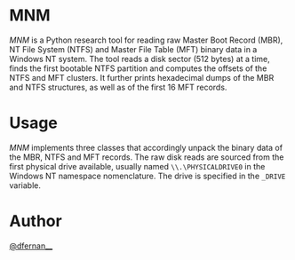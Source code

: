 # MNM

*MNM* is a Python research tool for reading raw Master Boot Record (MBR), NT File System (NTFS) and Master File Table (MFT) binary data in a Windows NT system. The tool reads a disk sector (512 bytes) at a time, finds the first bootable NTFS partition and computes the offsets of the NTFS and MFT clusters. It further prints hexadecimal dumps of the MBR and NTFS structures, as well as of the first 16 MFT records. 

# Usage

*MNM* implements three classes that accordingly unpack the binary data of the MBR, NTFS and MFT records. The raw disk reads are sourced from the first physical drive available, usually named `\\.\PHYSICALDRIVE0` in the Windows NT namespace nomenclature. The drive is specified in the `_DRIVE` variable.

# Author

[@dfernan__](https://twitter.com/dfernan__)
